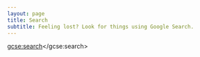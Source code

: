 ```yaml
---
layout: page
title: Search
subtitle: Feeling lost? Look for things using Google Search.
---
```


<script>
  (function() {
    var cx = '014150256298900832872:vgapa4pygte';
    var gcse = document.createElement('script');
    gcse.type = 'text/javascript';
    gcse.async = true;
    gcse.src = 'https://cse.google.com/cse.js?cx=' + cx;
    var s = document.getElementsByTagName('script')[0];
    s.parentNode.insertBefore(gcse, s);
  })();
</script>
<gcse:search></gcse:search>
